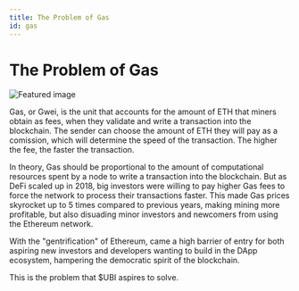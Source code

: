 ```yaml
---
title: The Problem of Gas
id: gas
---
```


# The Problem of Gas 

<img src="/gas.svg" alt="Featured image" class="feat-img">

Gas, or Gwei, is the unit that accounts for the amount of ETH that miners obtain as fees, when they validate and write a transaction into the blockchain. The sender can choose the amount of ETH they will pay as a comission, which will determine the speed of the transaction. The higher the fee, the faster the transaction. 

In theory, Gas should be proportional to the amount of computational resources spent by a node to write a transaction into the blockchain. But as DeFi scaled up in 2018, big investors were willing to pay higher Gas fees to force the network to process their transactions faster. This made Gas prices skyrocket up to 5 times compared to previous years, making mining more profitable, but also disuading minor investors and newcomers from using the Ethereum network. 

With the "gentrification" of Ethereum, came a high barrier of entry for both aspiring new investors and developers wanting to build in the DApp ecosystem, hampering the democratic spirit of the blockchain. 

This is the problem that $UBI aspires to solve.
